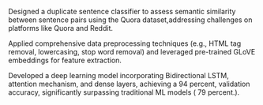Designed a duplicate sentence classifier to assess semantic similarity between sentence pairs using the Quora
dataset,addressing challenges on platforms like Quora and Reddit.

Applied comprehensive data preprocessing techniques (e.g., HTML tag removal, lowercasing, stop word removal) and
leveraged pre-trained GLoVE embeddings for feature extraction.

Developed a deep learning model incorporating Bidirectional LSTM, attention mechanism, and dense layers, achieving a
94 percent, validation accuracy, significantly surpassing traditional ML models ( 79 percent.).
